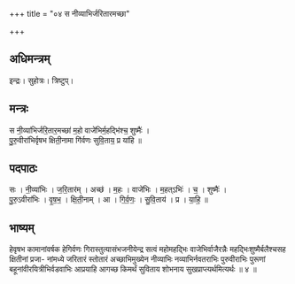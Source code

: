 +++
title = "०४ स नीव्याभिर्जरितारमच्छा"

+++
## अधिमन्त्रम्
इन्द्रः। सुहोत्रः। त्रिष्टुप्।

## मन्त्रः
स नी॒व्या॑भिर्जरि॒तार॒मच्छा॑ म॒हो वाजे॑भिर्म॒हद्भि॑श्च॒ शुष्मैः॑ ।  
पु॒रु॒वीरा॑भिर्वृषभ क्षिती॒नामा गि॑र्वणः सुवि॒ताय॒ प्र या॑हि ॥

## पदपाठः
सः । नी॒व्या॑भिः । ज॒रि॒तार॑म् । अच्छ॑ । म॒हः । वाजे॑भिः । म॒हत्ऽभिः॑ । च॒ । शुष्मैः॑ ।  
पु॒रु॒ऽवीरा॑भिः । वृ॒ष॒भ॒ । क्षि॒ती॒नाम् । आ । गि॒र्व॒णः॒ । सु॒वि॒ताय॑ । प्र । या॒हि॒ ॥

## भाष्यम्
हेवृषभ कामानांवर्षक हेगिर्वणः गिरास्तुत्यासंभजनीयेन्द्र सत्वं महोमहद्भिः वाजेभिर्वाजैरन्नैः महद्भिःशुष्मैर्बलैश्चसह क्षितीनां प्रजा- नांमध्ये जरितारं स्तोतारं अच्छाभिमुख्येन नीव्याभिः नव्याभिर्नवतराभिः पुरुवीराभिः पुरूणां बहूनांवीरयित्रीभिर्वडवाभिः आप्रयाहि आगच्छ किमर्थं सुविताय शोभनाय सुखप्राप्त्यर्थमित्यर्थः ॥ ४ ॥